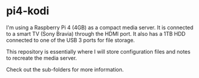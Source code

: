 # pi4-kodi

I'm using a Raspberry Pi 4 (4GB) as a compact media server. It is connected to a smart TV (Sony Bravia) through the HDMI port. It also has a 1TB HDD connected to one of the USB 3 ports for file storage. 

This repository is essentially where I will store configuration files and notes to recreate the media server.

Check out the sub-folders for more information.
